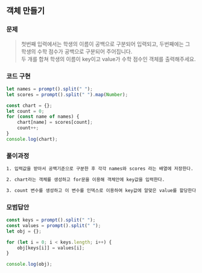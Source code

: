 ## 객체 만들기

### 문제

> 첫번째 입력에서는 학생의 이름이 공백으로 구분되어 입력되고, 두번째에는 그 학생의 수학 점수가 공백으로 구분되어 주어집니다.<br>두 개를 합쳐 학생의 이름이 key이고 value가 수학 점수인 객체를 출력해주세요.

### 코드 구현

```js
let names = prompt().split(" ");
let scores = prompt().split(" ").map(Number);

const chart = {};
let count = 0;
for (const name of names) {
    chart[name] = scores[count];
    count++;
}
console.log(chart);
```

### 풀이과정

```txt
1. 입력값을 받아서 공백기준으로 구분한 후 각각 names와 scores 라는 배열에 저장한다.

2. chart라는 객체를 생성하고 for문을 이용해 객체안에 key값을 입력한다.

3. count 변수를 생성하고 이 변수를 인덱스로 이용하여 key값에 알맞은 value를 할당한다.
```

### 모범답안

```js
const keys = prompt().split(" ");
const values = prompt().split(" ");
let obj = {};

for (let i = 0; i < keys.length; i++) {
    obj[keys[i]] = values[i];
}

console.log(obj);
```
